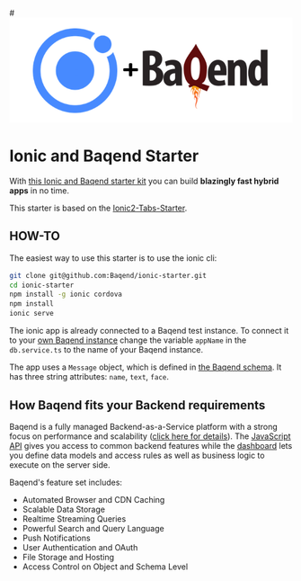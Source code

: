 #!["Logo"](https://github.com/Baqend/ionic-starter/raw/master/ionic_baqend.png)

# Ionic and Baqend Starter

With [this Ionic and Baqend starter kit](https://github.com/baqend/ionic-starter) you can build **blazingly fast hybrid apps** in no time.

This starter is based on the [Ionic2-Tabs-Starter](https://github.com/driftyco/ionic2-starter-tabs).

## HOW-TO

The easiest way to use this starter is to use the ionic cli:

 ```bash
 git clone git@github.com:Baqend/ionic-starter.git
 cd ionic-starter
 npm install -g ionic cordova
 npm install
 ionic serve
 ```

 The ionic app is already connected to a Baqend test instance. To connect it to your [own Baqend instance](https://dashboard.baqend.com/register) change the variable `appName` in the `db.service.ts` to the name of your Baqend instance.

 The app uses a `Message` object, which is defined in [the Baqend schema](http://www.baqend.com/guide/#schema-and-types). It has three string attributes: `name`, `text`, `face`.  

## How Baqend fits your Backend requirements

Baqend is a fully managed Backend-as-a-Service platform with a strong focus on performance and scalability ([click here for details](https://medium.baqend.com/bringing-web-performance-to-the-next-level-an-overview-of-baqend-be3521bc2faf)). The [JavaScript API](http://www.baqend.com/js-sdk/latest/baqend.html) gives you access to common backend features while the [dashboard](http://www.baqend.com/guide/#baqend-dashboard) lets you define data models and access rules as well as business logic to execute on the server side.

Baqend's feature set includes:

* Automated Browser and CDN Caching
* Scalable Data Storage
* Realtime Streaming Queries
* Powerful Search and Query Language
* Push Notifications
* User Authentication and OAuth
* File Storage and Hosting
* Access Control on Object and Schema Level
